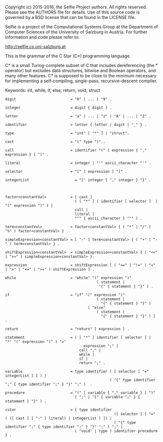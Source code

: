 Copyright (c) 2015-2016, the Selfie Project authors. All rights reserved. Please see the AUTHORS file for details. Use of this source code is governed by a BSD license that can be found in the LICENSE file.

Selfie is a project of the Computational Systems Group at the Department of Computer Sciences of the University of Salzburg in Austria. For further information and code please refer to:

http://selfie.cs.uni-salzburg.at

This is the grammar of the C Star (C*) programming language.

C* is a small Turing-complete subset of C that includes dereferencing (the * operator) but excludes data structures, bitwise and Boolean operators, and many other features. C* is supposed to be close to the minimum necessary for implementing a self-compiling, single-pass, recursive-descent compiler.

Keywords: int, while, if, else, return, void, struct

```
digit                         = "0" | ... | "9" .

integer                       = digit { digit } .

letter                        = "a" | ... | "z" | "A" | ... | "Z" .

identifier                    = letter { letter | digit | "_" } .

type                          = "int" [ "*" ] | "struct".

cast                          = "(" type ")" .

call                          = identifier "(" [ expression { "," expression } ] ")" .

literal                       = integer | "'" ascii_character "'" .

selector                      = "[" [ expression ] "]" .

integerList                     = "{" integer { "," integer } "}" .



factor<constantVal>           = [ cast ]
                                ( [ "*" ] ( identifier [ selector ]  | "(" expression ")" ) |
                                call |
                                literal |
                                """ { ascii_character } """ ) .

term<constantVal>             = factor<constantVal> { ( "*" | "/" | "%" ) factor<constantVal> } .

simpleExpression<constantVal> = [ "-" ] term<constantVal> { ( "+" | "-" ) term<constantVal> } .

shiftExpression<constantVal>  = simpleExpression<constantVal> { ( "<<" | ">>" ) simpleExpression<constantVal> }.

expression                    = shiftExpression [ ( "==" | "!=" | "<" | ">" | "<=" | ">=" ) shiftExpression ] .

while                         = "while" "(" expression ")"
                                          ( statement |
                                           "{" { statement } "}" ) .

if                            = "if" "(" expression ")"
                                          ( statement |
                                            "{" { statement } "}" )
                                      [ "else"
                                          ( statement |
                                            "{" { statement } "}" ) ] .

return                        = "return" [ expression ] .

statement                     = ( [ "*" ] identifier [ selector ] | "*" "(" expression ")" ) "="
                                    expression ";" |
                                  call ";" |
                                  while |
                                  if |
                                  return ";" .

variable                      = type identifier ( [ selector [ "=" integerList ] ] ) |
                                                ( "{" type identifier ";" { type identifier ";" } "}" ";" )  .

procedure                     = "(" [ variable { "," variable } ] ")"
                                ( ";" | "{" { variable ";" } { statement } "}" ) .

cstar                         = { type identifier
                                                  ([ selector ] [ "=" ( ([ cast ] [ "-" ] literal) | integerList ) ]) |
                                                  ( "{" type identifier ";" { type identifier ";" } "}" ";" ) ";" |
                                ( "void" | type ) identifier procedure } .
```
